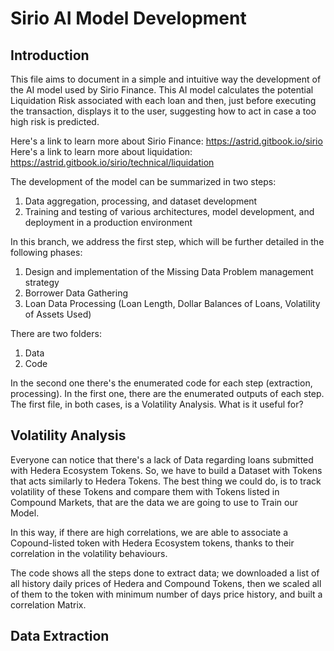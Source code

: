 # Sirio AI Model Development

## Introduction
This file aims to document in a simple and intuitive way the development of the AI model used by Sirio Finance. This AI model calculates the potential Liquidation Risk associated with each loan and then, just before executing the transaction, displays it to the user, suggesting how to act in case a too high risk is predicted.

Here's a link to learn more about Sirio Finance: https://astrid.gitbook.io/sirio
Here's a link to learn more about liquidation: https://astrid.gitbook.io/sirio/technical/liquidation

The development of the model can be summarized in two steps:
1) Data aggregation, processing, and dataset development
2) Training and testing of various architectures, model development, and deployment in a production environment

In this branch, we address the first step, which will be further detailed in the following phases:
1) Design and implementation of the Missing Data Problem management strategy
2) Borrower Data Gathering
3) Loan Data Processing (Loan Length, Dollar Balances of Loans, Volatility of Assets Used)

There are two folders:
1) Data
2) Code

In the second one there's the enumerated code for each step (extraction, processing). In the first one, there are the enumerated outputs of each step. The first file, in both cases, is a Volatility Analysis. What is it useful for?

## Volatility Analysis
Everyone can notice that there's a lack of Data regarding loans submitted with Hedera Ecosystem Tokens. So, we have to build a Dataset with Tokens that acts similarly to Hedera Tokens. The best thing we could do, is to track volatility of these Tokens and compare them with Tokens listed in Compound Markets, that are the data we are going to use to Train our Model.

In this way, if there are high correlations, we are able to associate a Copound-listed token with Hedera Ecosystem tokens, thanks to their correlation in the volatility behaviours.

The code shows all the steps done to extract data; we downloaded a list of all history daily prices of Hedera and Compound Tokens, then we scaled all of them to the token with minimum number of days price history, and built a correlation Matrix.

## Data Extraction

